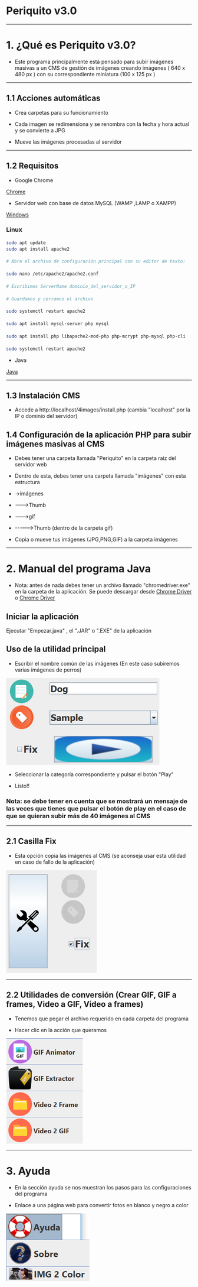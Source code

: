 # Periquito v3.0

---

# 1. ¿Qué es Periquito v3.0?

- Este programa principalmente está pensado para subir imágenes masivas a un CMS de gestión de imágenes creando imágenes ( 640 x 480 px ) con su correspondiente miniatura (100 x 125 px )

---

## 1.1 Acciones automáticas

- Crea carpetas para su funcionamiento

- Cada imagen se redimensiona y se renombra con la fecha y hora actual y se convierte a JPG 

- Mueve las imágenes procesadas al servidor
---

## 1.2 Requisitos

- Google Chrome

[Chrome](https://www.google.com/intl/es_ALL/chrome/)

- Servidor web con base de datos MySQL (WAMP ,LAMP o XAMPP)

[Windows](http://prdownloads.sourceforge.net/appserv/appserv-win32-8.6.0.exe?download)

### Linux
~~~bash
sudo apt update
sudo apt install apache2

# Abra el archivo de configuración principal con su editor de texto:

sudo nano /etc/apache2/apache2.conf

# Escribimos ServerName dominio_del_servidor_o_IP 

# Guardamos y cerramos el archivo

sudo systemctl restart apache2

sudo apt install mysql-server php mysql

sudo apt install php libapache2-mod-php php-mcrypt php-mysql php-cli

sudo systemctl restart apache2
~~~

- Java

[Java](https://www.java.com/es/download/)

----

## 1.3 Instalación CMS

- Accede a http://localhost/4images/install.php (cambia "localhost" por la IP o dominio del servidor)

## 1.4 Configuración de la aplicación PHP para subir imágenes masivas al CMS

- Debes tener una carpeta llamada "Periquito" en la carpeta raíz del servidor web

- Dentro de esta, debes tener una carpeta llamada "imágenes" con esta estructura

- ->imágenes
- --->Thumb
- --->gif
- ----->Thumb (dentro de la carpeta gif)

- Copia o mueve tus imágenes (JPG,PNG,GIF) a la carpeta imágenes

----

# 2. Manual del programa Java

- Nota: antes de nada debes tener un archivo llamado "chromedriver.exe" en la carpeta de la aplicación. Se puede descargar desde [Chrome Driver](http://chromedriver.chromium.org/downloads) o [Chrome Driver](https://sites.google.com/a/chromium.org/chromedriver/downloads)

## Iniciar la aplicación

Ejecutar "Empezar.java" , el ".JAR" o ".EXE" de la aplicación

## Uso de la utilidad principal

- Escribir el nombre común de las imágenes (En este caso subiremos varias imágenes de perros)

![Preview](previews/0.png)

- Seleccionar la categoría correspondiente y pulsar el botón "Play"

- Listo!!

### Nota: se debe tener en cuenta que se mostrará un mensaje de las veces que tienes que pulsar el botón de play en el caso de que se quieran subir más de 40 imágenes al CMS

----

## 2.1 Casilla Fix

- Esta opción copia las imágenes al CMS (se aconseja usar esta utilidad en caso de fallo de la aplicación)

![Preview](previews/1.png)

----

## 2.2 Utilidades de conversión (Crear GIF, GIF a frames, Video a GIF, Video a frames)

- Tenemos que pegar el archivo requerido en cada carpeta del programa

- Hacer clic en la acción que queramos

![Preview](previews/2.png)

----

# 3. Ayuda

- En la sección ayuda se nos muestran los pasos para las configuraciones del programa

- Enlace a una página web para convertir fotos en blanco y negro a color

![Preview](previews/3.png)
